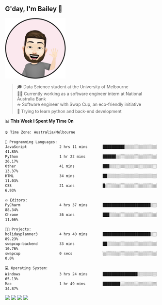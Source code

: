 ## G'day, I'm Bailey 👋

<img src="https://raw.githubusercontent.com/baely/baely/master/image.png" width="200px">

> 🎓 Data Science student at the University of Melbourne <br>
> 👨‍💻 Currently working as a software engineer intern  at National Australia Bank <br>
> ☕️ Software engineer with Swap Cup, an eco-friendly initiative <br>
> 🌱 Trying to learn python and back-end development

<!--START_SECTION:waka-->
📊 **This Week I Spent My Time On** 

```text
⌚︎ Time Zone: Australia/Melbourne

💬 Programming Languages: 
JavaScript               2 hrs 11 mins       ██████████░░░░░░░░░░░░░░░   41.85% 
Python                   1 hr 22 mins        ██████░░░░░░░░░░░░░░░░░░░   26.17% 
Other                    41 mins             ███░░░░░░░░░░░░░░░░░░░░░░   13.37% 
HTML                     34 mins             ██░░░░░░░░░░░░░░░░░░░░░░░   11.03% 
CSS                      21 mins             █░░░░░░░░░░░░░░░░░░░░░░░░   6.93%

🔥 Editors: 
PyCharm                  4 hrs 37 mins       ██████████████████████░░░   88.34% 
Chrome                   36 mins             ███░░░░░░░░░░░░░░░░░░░░░░   11.66%

🐱‍💻 Projects: 
holidayplanner3          4 hrs 40 mins       ██████████████████████░░░   89.23% 
swapcup-backend          33 mins             ██░░░░░░░░░░░░░░░░░░░░░░░   10.76% 
swapcup                  0 secs              ░░░░░░░░░░░░░░░░░░░░░░░░░   0.0%

💻 Operating System: 
Windows                  3 hrs 24 mins       ████████████████░░░░░░░░░   65.13% 
Mac                      1 hr 49 mins        ████████░░░░░░░░░░░░░░░░░   34.87%

```


<!--END_SECTION:waka-->

[<img height="40px" src="https://img.icons8.com/ios-filled/2x/linkedin.png">](https://linkedin.com/in/baileybutler1)
[<img height="40px" src="https://img.icons8.com/ios-filled/2x/github.png">](https://github.com/baely)
[<img height="40px" src="https://img.icons8.com/ios-filled/2x/salesforce.png">](https://trailblazer.me/id/baileybutler)
[<img height="40px" src="https://img.icons8.com/ios-filled/2x/instagram.png">](https://instagram.com/bae1y)
